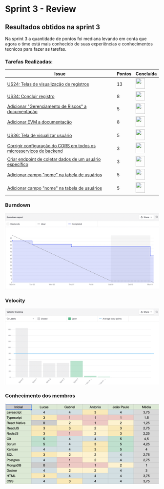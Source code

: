 # Sprint 3 - Review

## Resultados obtidos na sprint 3

Na sprint 3 a quantidade de pontos foi mediana levando em conta que agora o time está mais conhecido de suas experiências e conhecimentos tecnicos para fazer as tarefas.

### Tarefas Realizadas:

| Issue                                                                                                                          | Pontos | Concluída                                                                                                     |
| ------------------------------------------------------------------------------------------------------------------------------ | ------ | ------------------------------------------------------------------------------------------------------------- |
| [US24: Telas de visualização de registros](https://github.com/fga-eps-mds/2021.1-Oraculo/issues/74)                            | 13     | <image src="https://i.pinimg.com/originals/21/3d/c0/213dc0ed0a2e69d1978c75bfbcff903a.png" width=30 height=35> |
| [US34: Concluir registro](https://github.com/fga-eps-mds/2021.1-Oraculo/issues/88)                                             | 8      | <image src="https://contmoura.com.br/wp-content/uploads/2019/09/x-png-icon-8.png" width=30 height=30>         |
| [Adicionar "Gerenciamento de Riscos" a documentação](https://github.com/fga-eps-mds/2021.1-Oraculo/issues/93)                  | 5      | <image src="https://i.pinimg.com/originals/21/3d/c0/213dc0ed0a2e69d1978c75bfbcff903a.png" width=30 height=35> |
| [Adicionar EVM a documentação](https://github.com/fga-eps-mds/2021.1-Oraculo/issues/92)                                        | 8      | <image src="https://i.pinimg.com/originals/21/3d/c0/213dc0ed0a2e69d1978c75bfbcff903a.png" width=30 height=35> |
| [US36: Tela de visualizar usuário](https://github.com/fga-eps-mds/2021.1-Oraculo/issues/90)                                    | 5      | <image src="https://i.pinimg.com/originals/21/3d/c0/213dc0ed0a2e69d1978c75bfbcff903a.png" width=30 height=35> |
| [Corrigir configuração do CORS em todos os microsserviços de backend](https://github.com/fga-eps-mds/2021.1-Oraculo/issues/97) | 3      | <image src="https://i.pinimg.com/originals/21/3d/c0/213dc0ed0a2e69d1978c75bfbcff903a.png" width=30 height=35> |
| [Criar endpoint de coletar dados de um usuário específico](https://github.com/fga-eps-mds/2021.1-Oraculo/issues/94)            | 3      | <image src="https://i.pinimg.com/originals/21/3d/c0/213dc0ed0a2e69d1978c75bfbcff903a.png" width=30 height=35> |
| [Adicionar campo "nome" na tabela de usuários](https://github.com/fga-eps-mds/2021.1-Oraculo/issues/96)                        | 5      | <image src="https://i.pinimg.com/originals/21/3d/c0/213dc0ed0a2e69d1978c75bfbcff903a.png" width=30 height=35> |
| [Adicionar campo "nome" na tabela de usuários](https://github.com/fga-eps-mds/2021.1-Oraculo/issues/96)                        | 5      | <image src="https://i.pinimg.com/originals/21/3d/c0/213dc0ed0a2e69d1978c75bfbcff903a.png" width=30 height=35> |

### Burndown

![Burndown](../../imgs/burndown/sprint3.png)

### Velocity

![Velocity](../../imgs/velocity/sprint3.png)

### Conhecimento dos membros

![Conhecimento dos membros](../../imgs/conhecimento/sprint3.png)
